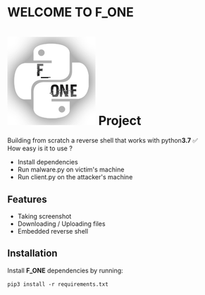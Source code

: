# WELCOME TO F_ONE
![F_ONE_Image](https://github.com/hutchYy/F_ONE/blob/master/image_F_ONE200*200.png)
Project
========
Building from scratch a reverse shell that works with python**3.7** :white_check_mark:    
How easy is it to use ?  
- Install dependencies
- Run malware.py on victim's machine
- Run client.py on the attacker's machine

Features
--------

- Taking screenshot
- Downloading / Uploading files
- Embedded reverse shell

Installation
------------

Install **F_ONE** dependencies by running:

  ```
  pip3 install -r requirements.txt
  ```
